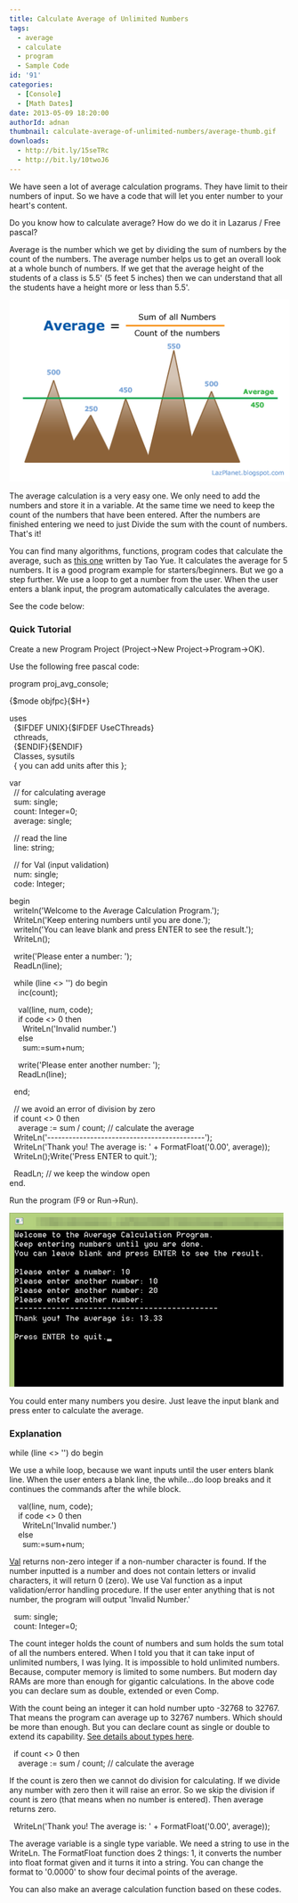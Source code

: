 ```yaml
---
title: Calculate Average of Unlimited Numbers
tags:
  - average
  - calculate
  - program
  - Sample Code
id: '91'
categories:
  - [Console]
  - [Math Dates]
date: 2013-05-09 18:20:00
authorId: adnan
thumbnail: calculate-average-of-unlimited-numbers/average-thumb.gif
downloads:
  - http://bit.ly/15seTRc
  - http://bit.ly/10twoJ6
---
```


We have seen a lot of average calculation programs. They have limit to their numbers of input. So we have a code that will let you enter number to your heart's content.
<!-- more -->
  
  
Do you know how to calculate average? How do we do it in Lazarus / Free pascal?  
  
Average is the number which we get by dividing the sum of numbers by the count of the numbers. The average number helps us to get an overall look at a whole bunch of numbers. If we get that the average height of the students of a class is 5.5' (5 feet 5 inches) then we can understand that all the students have a height more or less than 5.5'.  
  

![average calculation formula for use with lazarus](calculate-average-of-unlimited-numbers/average-graph-1.gif "average calculation formula for use with lazarus")

  
  
The average calculation is a very easy one. We only need to add the numbers and store it in a variable. At the same time we need to keep the count of the numbers that have been entered. After the numbers are finished entering we need to just Divide the sum with the count of numbers. That's it!  
  
You can find many algorithms, functions, program codes that calculate the average, such as [this one](http://wiki.freepascal.org/Programming_Assignment_2) written by Tao Yue. It calculates the average for 5 numbers. It is a good program example for starters/beginners. But we go a step further. We use a loop to get a number from the user. When the user enters a blank input, the program automatically calculates the average.  
  
See the code below:  
  

### Quick Tutorial

Create a new Program Project (Project->New Project->Program->OK).  
  
Use the following free pascal code:  
  

program proj\_avg\_console;  
  
{$mode objfpc}{$H+}  
  
uses  
  {$IFDEF UNIX}{$IFDEF UseCThreads}  
  cthreads,  
  {$ENDIF}{$ENDIF}  
  Classes, sysutils  
  { you can add units after this };  
  
var  
  // for calculating average  
  sum: single;  
  count: Integer=0;  
  average: single;  
  
  // read the line  
  line: string;  
  
  // for Val (input validation)  
  num: single;  
  code: Integer;  
  
begin  
  writeln('Welcome to the Average Calculation Program.');  
  WriteLn('Keep entering numbers until you are done.');  
  writeln('You can leave blank and press ENTER to see the result.');  
  WriteLn();  
  
  write('Please enter a number: ');  
  ReadLn(line);  
  
  while (line <> '') do begin  
    inc(count);  
  
    val(line, num, code);  
    if code <> 0 then  
      WriteLn('Invalid number.')  
    else  
      sum:=sum+num;  
  
    write('Please enter another number: ');  
    ReadLn(line);  
  
  end;  
  
  // we avoid an error of division by zero  
  if count <> 0 then  
    average := sum / count; // calculate the average  
  WriteLn('--------------------------------------------');  
  WriteLn('Thank you! The average is: ' + FormatFloat('0.00', average));  
  WriteLn();Write('Press ENTER to quit.');  
  
  ReadLn; // we keep the window open  
end.

  
Run the program (F9 or Run->Run).  
  

![](calculate-average-of-unlimited-numbers/average-calculation-lazarus.gif)

  
You could enter many numbers you desire. Just leave the input blank and press enter to calculate the average.  

### Explanation

while (line <> '') do begin  
  
We use a while loop, because we want inputs until the user enters blank line. When the user enters a blank line, the while...do loop breaks and it continues the commands after the while block.  
  
    val(line, num, code);  
    if code <> 0 then  
      WriteLn('Invalid number.')  
    else  
      sum:=sum+num;  
  
[Val](http://www.freepascal.org/docs-html/rtl/system/val.html) returns non-zero integer if a non-number character is found. If the number inputted is a number and does not contain letters or invalid characters, it will return 0 (zero). We use Val function as a input validation/error handling procedure. If the user enter anything that is not number, the program will output 'Invalid Number.'  
  
  sum: single;  
  count: Integer=0;  
  
The count integer holds the count of numbers and sum holds the sum total of all the numbers entered. When I told you that it can take input of unlimited numbers, I was lying. It is impossible to hold unlimited numbers. Because, computer memory is limited to some numbers. But modern day RAMs are more than enough for gigantic calculations. In the above code you can declare sum as double, extended or even Comp.  
  
With the count being an integer it can hold number upto -32768 to 32767. That means the program can average up to 32767 numbers. Which should be more than enough. But you can declare count as single or double to extend its capability. [See details about types here](http://wiki.freepascal.org/Variables_and_Data_Types).  
  
  
  
  if count <> 0 then  
    average := sum / count; // calculate the average  
  
If the count is zero then we cannot do division for calculating. If we divide any number with zero then it will raise an error. So we skip the division if count is zero (that means when no number is entered). Then average returns zero.  
  
  WriteLn('Thank you! The average is: ' + FormatFloat('0.00', average));  
  
The average variable is a single type variable. We need a string to use in the WriteLn. The FormatFloat function does 2 things: 1, it converts the number into float format given and it turns it into a string. You can change the format to '0.0000' to show four decimal points of the average.  
  
You can also make an average calculation function based on these codes.  
